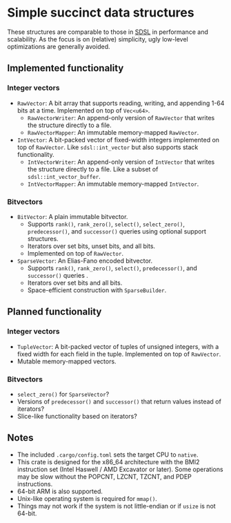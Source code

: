 # Simple succinct data structures

These structures are comparable to those in [SDSL](https://github.com/simongog/sdsl-lite) in performance and scalability.
As the focus is on (relative) simplicity, ugly low-level optimizations are generally avoided.

## Implemented functionality

### Integer vectors

* `RawVector`: A bit array that supports reading, writing, and appending 1-64 bits at a time. Implemented on top of `Vec<u64>`.
  * `RawVectorWriter`: An append-only version of `RawVector` that writes the structure directly to a file.
  * `RawVectorMapper`: An immutable memory-mapped `RawVector`.
* `IntVector`: A bit-packed vector of fixed-width integers implemented on top of `RawVector`. Like `sdsl::int_vector` but also supports stack functionality.
  * `IntVectorWriter`: An append-only version of `IntVector` that writes the structure directly to a file. Like a subset of `sdsl::int_vector_buffer`.
  * `IntVectorMapper`: An immutable memory-mapped `IntVector`.

### Bitvectors

* `BitVector`: A plain immutable bitvector.
  * Supports `rank()`, `rank_zero()`, `select()`, `select_zero()`, `predecessor()`, and `successor()` queries using optional support structures.
  * Iterators over set bits, unset bits, and all bits.
  * Implemented on top of `RawVector`.
* `SparseVector`: An Elias-Fano encoded bitvector.
  * Supports `rank()`, `rank_zero()`, `select()`, `predecessor()`, and `successor()` queries .
  * Iterators over set bits and all bits.
  * Space-efficient construction with `SparseBuilder`.

## Planned functionality

### Integer vectors

* `TupleVector`: A bit-packed vector of tuples of unsigned integers, with a fixed width for each field in the tuple. Implemented on top of `RawVector`.
* Mutable memory-mapped vectors.

### Bitvectors

* `select_zero()` for `SparseVector`?
* Versions of `predecessor()` and `successor()` that return values instead of iterators?
* Slice-like functionality based on iterators?

## Notes

* The included `.cargo/config.toml` sets the target CPU to `native`.
* This crate is designed for the x86_64 architecture with the BMI2 instruction set (Intel Haswell / AMD Excavator or later). Some operations may be slow without the POPCNT, LZCNT, TZCNT, and PDEP instructions.
* 64-bit ARM is also supported.
* Unix-like operating system is required for `mmap()`.
* Things may not work if the system is not little-endian or if `usize` is not 64-bit.
